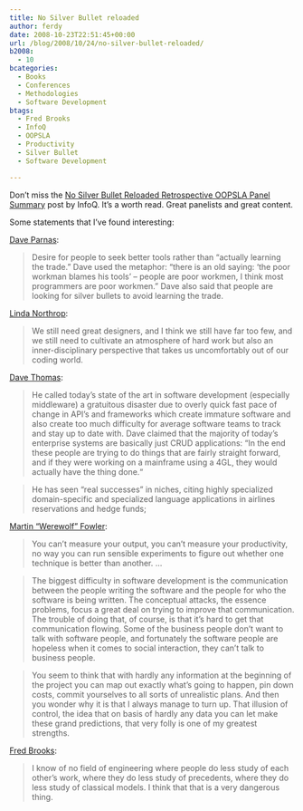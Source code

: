 ```yaml
---
title: No Silver Bullet reloaded
author: ferdy
date: 2008-10-23T22:51:45+00:00
url: /blog/2008/10/24/no-silver-bullet-reloaded/
b2008:
  - 10
bcategories:
  - Books
  - Conferences
  - Methodologies
  - Software Development
btags:
  - Fred Brooks
  - InfoQ
  - OOPSLA
  - Productivity
  - Silver Bullet
  - Software Development

---
```

Don&#8217;t miss the [No Silver Bullet Reloaded Retrospective OOPSLA Panel Summary][1] post by InfoQ. It&#8217;s a worth read. Great panelists and great content.

Some statements that I&#8217;ve found interesting:

[Dave Parnas][2]:

> Desire for people to seek better tools rather than “actually learning the trade.” Dave used the metaphor: “there is an old saying: ‘the poor workman blames his tools’ &#8211; people are poor workmen, I think most programmers are poor workmen.” Dave also said that people are looking for silver bullets to avoid learning the trade. 

[Linda Northrop][3]:

> We still need great designers, and I think we still have far too few, and we still need to cultivate an atmosphere of hard work but also an inner-disciplinary perspective that takes us uncomfortably out of our coding world. 

[Dave Thomas][4]:

> He called today’s state of the art in software development (especially middleware) a gratuitous disaster due to overly quick fast pace of change in API’s and frameworks which create immature software and also create too much difficulty for average software teams to track and stay up to date with. Dave claimed that the majority of today’s enterprise systems are basically just CRUD applications: “In the end these people are trying to do things that are fairly straight forward, and if they were working on a mainframe using a 4GL, they would actually have the thing done.“ 

> He has seen “real successes” in niches, citing highly specialized domain-specific and specialized language applications in airlines reservations and hedge funds; 

[Martin &#8220;Werewolf&#8221; Fowler][5]:

> You can’t measure your output, you can’t measure your productivity, no way you can run sensible experiments to figure out whether one technique is better than another. … 

> The biggest difficulty in software development is the communication between the people writing the software and the people for who the software is being written. The conceptual attacks, the essence problems, focus a great deal on trying to improve that communication. The trouble of doing that, of course, is that it’s hard to get that communication flowing. Some of the business people don’t want to talk with software people, and fortunately the software people are hopeless when it comes to social interaction, they can’t talk to business people. 

> You seem to think that with hardly any information at the beginning of the project you can map out exactly what’s going to happen, pin down costs, commit yourselves to all sorts of unrealistic plans. And then you wonder why it is that I always manage to turn up. That illusion of control, the idea that on basis of hardly any data you can let make these grand predictions, that very folly is one of my greatest strengths. 

[Fred Brooks][6]:

> I know of no field of engineering where people do less study of each other’s work, where they do less study of precedents, where they do less study of classical models. I think that that is a very dangerous thing.

 [1]: http://www.infoq.com/articles/No-Silver-Bullet-Summary
 [2]: http://en.wikipedia.org/wiki/David_Parnas
 [3]: http://www.sei.cmu.edu/staff/lmn/
 [4]: http://www.davethomas.net/
 [5]: http://martinfowler.com/
 [6]: http://en.wikipedia.org/wiki/Fred_Brooks